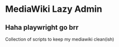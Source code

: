 # MediaWiki Lazy Admin
## Haha playwright go brr
Collection of scripts to keep my mediawiki clean(ish) 